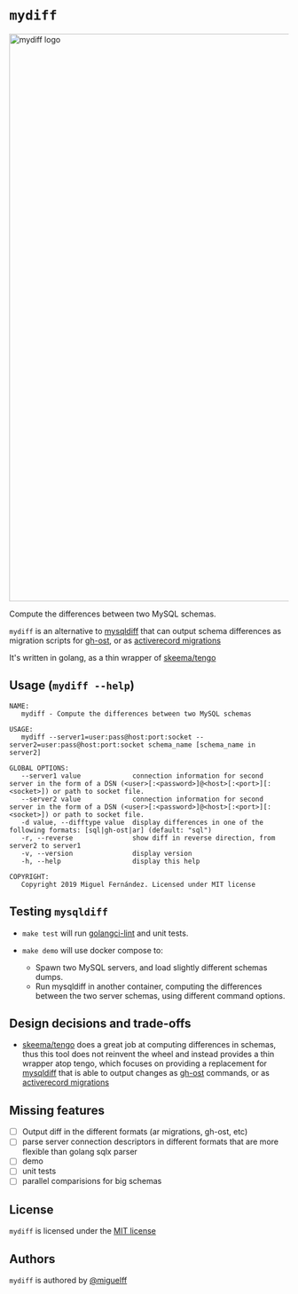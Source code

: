 # `mydiff`

<img width="1024" alt="mydiff logo" src="https://user-images.githubusercontent.com/210307/62741731-4f22de00-ba3c-11e9-89ee-da12f92e0b4f.png">


Compute the differences between two MySQL schemas.

`mydiff` is an alternative to [mysqldiff](https://docs.oracle.com/cd/E17952_01/mysql-utilities-1.5-en/mysqldiff.html#option_mysqldiff_difftype) that can output schema differences as migration scripts for [gh-ost](https://github.com/github/gh-ost), or as [activerecord migrations](https://edgeguides.rubyonrails.org/active_record_migrations.html)

It's written in golang, as a thin wrapper of [skeema/tengo](github.com/skeema/tengo/)

## Usage (`mydiff --help`)

```
NAME:
   mydiff - Compute the differences between two MySQL schemas

USAGE:
   mydiff --server1=user:pass@host:port:socket --server2=user:pass@host:port:socket schema_name [schema_name in server2]

GLOBAL OPTIONS:
   --server1 value             connection information for second server in the form of a DSN (<user>[:<password>]@<host>[:<port>][:<socket>]) or path to socket file.
   --server2 value             connection information for second server in the form of a DSN (<user>[:<password>]@<host>[:<port>][:<socket>]) or path to socket file.
   -d value, --difftype value  display differences in one of the following formats: [sql|gh-ost|ar] (default: "sql")
   -r, --reverse               show diff in reverse direction, from server2 to server1
   -v, --version               display version
   -h, --help                  display this help

COPYRIGHT:
   Copyright 2019 Miguel Fernández. Licensed under MIT license
```

## Testing `mysqldiff`

* `make test` will run [golangci-lint](https://github.com/golangci/golangci-lint) and unit tests.

* `make demo` will use docker compose to:
    - Spawn two MySQL servers, and load slightly different schemas dumps.
    - Run mysqldiff in another container, computing the differences between the two server schemas, using
    different command options.
    
## Design decisions and trade-offs

- [skeema/tengo](github.com/skeema/tengo/) does a great job at computing differences in schemas, thus this tool does not 
reinvent the wheel and instead provides a thin wrapper atop tengo, which focuses on providing a replacement for [mysqldiff](https://docs.oracle.com/cd/E17952_01/mysql-utilities-1.5-en/mysqldiff.html#option_mysqldiff_difftype)
that is able to output changes as [gh-ost](https://github.com/github/gh-ost) commands, or as [activerecord migrations](https://edgeguides.rubyonrails.org/active_record_migrations.html)


## Missing features

- [ ] Output diff in the different formats (ar migrations, gh-ost, etc)
- [ ] parse server connection descriptors in different formats that are more flexible than golang sqlx parser
- [ ] demo
- [ ] unit tests
- [ ] parallel comparisions for big schemas

## License

`mydiff` is licensed under the [MIT license](https://github.com/miguelff/mydiff/blob/master/LICENSE) 

## Authors

`mydiff` is authored by [@miguelff](https://github.com/miguelff)

